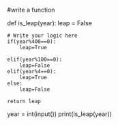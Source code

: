 #write a function

def is_leap(year):
    leap = False
    
    # Write your logic here
    if(year%400==0):
        leap=True
        
    elif(year%100==0):
        leap=False
    elif(year%4==0):
        leap=True
    else:
        leap=False
    
    return leap

year = int(input())
print(is_leap(year))
